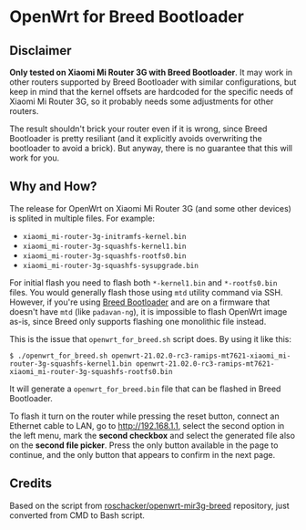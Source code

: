 # OpenWrt for Breed Bootloader

## Disclaimer

**Only tested on Xiaomi Mi Router 3G with Breed Bootloader**. It may work in
other routers supported by Breed Bootloader with similar configurations, but
keep in mind that the kernel offsets are hardcoded for the specific needs of
Xiaomi Mi Router 3G, so it probably needs some adjustments for other routers.

The result shouldn't brick your router even if it is wrong, since Breed
Bootloader is pretty resiliant (and it explicitly avoids overwriting the
bootloader to avoid a brick). But anyway, there is no guarantee that this will
work for you.

## Why and How?

The release for OpenWrt on Xiaomi Mi Router 3G (and some other devices) is
splited in multiple files. For example:

- `xiaomi_mi-router-3g-initramfs-kernel.bin`
- `xiaomi_mi-router-3g-squashfs-kernel1.bin`
- `xiaomi_mi-router-3g-squashfs-rootfs0.bin`
- `xiaomi_mi-router-3g-squashfs-sysupgrade.bin`

For initial flash you need to flash both `*-kernel1.bin` and `*-rootfs0.bin`
files. You would generally flash those using `mtd` utility command via SSH.
However, if you're using [Breed Bootloader](https://breed.hackpascal.net/) and
are on a firmware that doesn't have `mtd` (like `padavan-ng`), it is impossible
to flash OpenWrt image as-is, since Breed only supports flashing one monolithic
file instead.

This is the issue that `openwrt_for_breed.sh` script does. By using it like
this:

```
$ ./openwrt_for_breed.sh openwrt-21.02.0-rc3-ramips-mt7621-xiaomi_mi-router-3g-squashfs-kernel1.bin openwrt-21.02.0-rc3-ramips-mt7621-xiaomi_mi-router-3g-squashfs-rootfs0.bin
```

It will generate a `openwrt_for_breed.bin` file that can be flashed in Breed
Bootloader.

To flash it turn on the router while pressing the reset button, connect an
Ethernet cable to LAN, go to http://192.168.1.1, select the second option in the
left menu, mark the **second checkbox** and select the generated file also on
the **second file picker**. Press the only button available in the page to
continue, and the only button that appears to confirm in the next page.

## Credits

Based on the script from
[roschacker/openwrt-mir3g-breed](https://github.com/roschacker/openwrt-mir3g-breed)
repository, just converted from CMD to Bash script.
